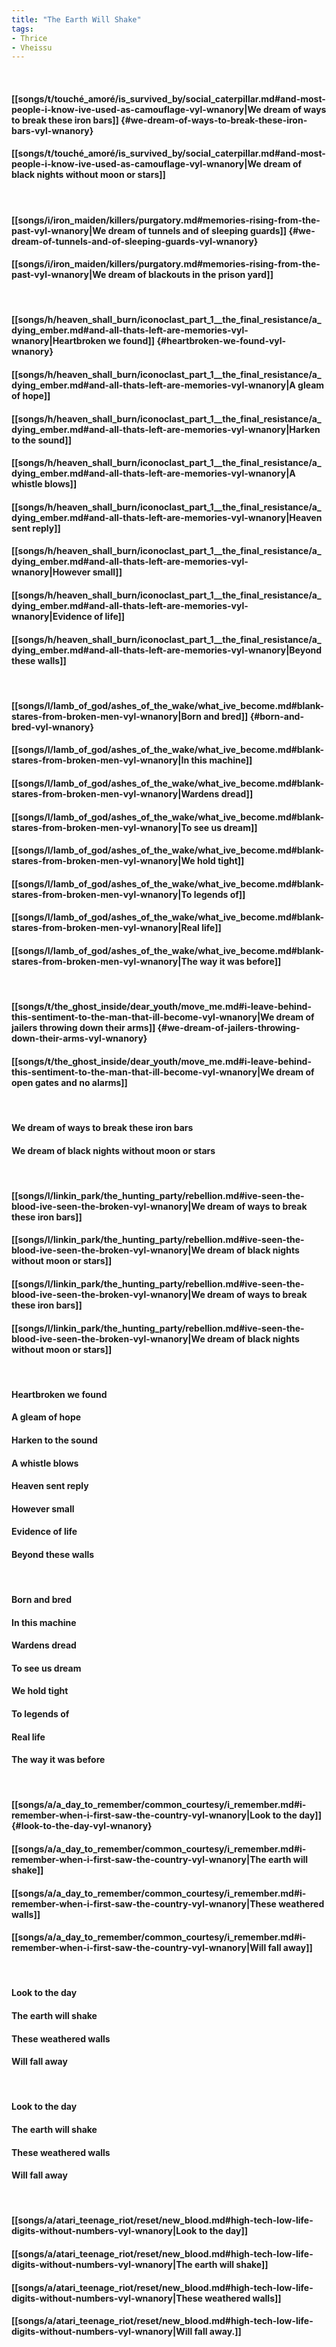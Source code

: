 ```yaml
---
title: "The Earth Will Shake"
tags:
- Thrice
- Vheissu
---
```

&nbsp;
#### [[songs/t/touché_amoré/is_survived_by/social_caterpillar.md#and-most-people-i-know-ive-used-as-camouflage-vyl-wnanory|We dream of ways to break these iron bars]] {#we-dream-of-ways-to-break-these-iron-bars-vyl-wnanory}
#### [[songs/t/touché_amoré/is_survived_by/social_caterpillar.md#and-most-people-i-know-ive-used-as-camouflage-vyl-wnanory|We dream of black nights without moon or stars]]
&nbsp;
#### [[songs/i/iron_maiden/killers/purgatory.md#memories-rising-from-the-past-vyl-wnanory|We dream of tunnels and of sleeping guards]] {#we-dream-of-tunnels-and-of-sleeping-guards-vyl-wnanory}
#### [[songs/i/iron_maiden/killers/purgatory.md#memories-rising-from-the-past-vyl-wnanory|We dream of blackouts in the prison yard]]
&nbsp;
#### [[songs/h/heaven_shall_burn/iconoclast_part_1__the_final_resistance/a_dying_ember.md#and-all-thats-left-are-memories-vyl-wnanory|Heartbroken we found]] {#heartbroken-we-found-vyl-wnanory}
#### [[songs/h/heaven_shall_burn/iconoclast_part_1__the_final_resistance/a_dying_ember.md#and-all-thats-left-are-memories-vyl-wnanory|A gleam of hope]]
#### [[songs/h/heaven_shall_burn/iconoclast_part_1__the_final_resistance/a_dying_ember.md#and-all-thats-left-are-memories-vyl-wnanory|Harken to the sound]]
#### [[songs/h/heaven_shall_burn/iconoclast_part_1__the_final_resistance/a_dying_ember.md#and-all-thats-left-are-memories-vyl-wnanory|A whistle blows]]
#### [[songs/h/heaven_shall_burn/iconoclast_part_1__the_final_resistance/a_dying_ember.md#and-all-thats-left-are-memories-vyl-wnanory|Heaven sent reply]]
#### [[songs/h/heaven_shall_burn/iconoclast_part_1__the_final_resistance/a_dying_ember.md#and-all-thats-left-are-memories-vyl-wnanory|However small]]
#### [[songs/h/heaven_shall_burn/iconoclast_part_1__the_final_resistance/a_dying_ember.md#and-all-thats-left-are-memories-vyl-wnanory|Evidence of life]]
#### [[songs/h/heaven_shall_burn/iconoclast_part_1__the_final_resistance/a_dying_ember.md#and-all-thats-left-are-memories-vyl-wnanory|Beyond these walls]]
&nbsp;
#### [[songs/l/lamb_of_god/ashes_of_the_wake/what_ive_become.md#blank-stares-from-broken-men-vyl-wnanory|Born and bred]] {#born-and-bred-vyl-wnanory}
#### [[songs/l/lamb_of_god/ashes_of_the_wake/what_ive_become.md#blank-stares-from-broken-men-vyl-wnanory|In this machine]]
#### [[songs/l/lamb_of_god/ashes_of_the_wake/what_ive_become.md#blank-stares-from-broken-men-vyl-wnanory|Wardens dread]]
#### [[songs/l/lamb_of_god/ashes_of_the_wake/what_ive_become.md#blank-stares-from-broken-men-vyl-wnanory|To see us dream]]
#### [[songs/l/lamb_of_god/ashes_of_the_wake/what_ive_become.md#blank-stares-from-broken-men-vyl-wnanory|We hold tight]]
#### [[songs/l/lamb_of_god/ashes_of_the_wake/what_ive_become.md#blank-stares-from-broken-men-vyl-wnanory|To legends of]]
#### [[songs/l/lamb_of_god/ashes_of_the_wake/what_ive_become.md#blank-stares-from-broken-men-vyl-wnanory|Real life]]
#### [[songs/l/lamb_of_god/ashes_of_the_wake/what_ive_become.md#blank-stares-from-broken-men-vyl-wnanory|The way it was before]]
&nbsp;
#### [[songs/t/the_ghost_inside/dear_youth/move_me.md#i-leave-behind-this-sentiment-to-the-man-that-ill-become-vyl-wnanory|We dream of jailers throwing down their arms]] {#we-dream-of-jailers-throwing-down-their-arms-vyl-wnanory}
#### [[songs/t/the_ghost_inside/dear_youth/move_me.md#i-leave-behind-this-sentiment-to-the-man-that-ill-become-vyl-wnanory|We dream of open gates and no alarms]]
&nbsp;
#### We dream of ways to break these iron bars
#### We dream of black nights without moon or stars
&nbsp;
#### [[songs/l/linkin_park/the_hunting_party/rebellion.md#ive-seen-the-blood-ive-seen-the-broken-vyl-wnanory|We dream of ways to break these iron bars]]
#### [[songs/l/linkin_park/the_hunting_party/rebellion.md#ive-seen-the-blood-ive-seen-the-broken-vyl-wnanory|We dream of black nights without moon or stars]]
#### [[songs/l/linkin_park/the_hunting_party/rebellion.md#ive-seen-the-blood-ive-seen-the-broken-vyl-wnanory|We dream of ways to break these iron bars]]
#### [[songs/l/linkin_park/the_hunting_party/rebellion.md#ive-seen-the-blood-ive-seen-the-broken-vyl-wnanory|We dream of black nights without moon or stars]]
&nbsp;
#### Heartbroken we found
#### A gleam of hope
#### Harken to the sound
#### A whistle blows
#### Heaven sent reply
#### However small
#### Evidence of life
#### Beyond these walls
&nbsp;
#### Born and bred
#### In this machine
#### Wardens dread
#### To see us dream
#### We hold tight
#### To legends of
#### Real life
#### The way it was before
&nbsp;
#### [[songs/a/a_day_to_remember/common_courtesy/i_remember.md#i-remember-when-i-first-saw-the-country-vyl-wnanory|Look to the day]] {#look-to-the-day-vyl-wnanory}
#### [[songs/a/a_day_to_remember/common_courtesy/i_remember.md#i-remember-when-i-first-saw-the-country-vyl-wnanory|The earth will shake]]
#### [[songs/a/a_day_to_remember/common_courtesy/i_remember.md#i-remember-when-i-first-saw-the-country-vyl-wnanory|These weathered walls]]
#### [[songs/a/a_day_to_remember/common_courtesy/i_remember.md#i-remember-when-i-first-saw-the-country-vyl-wnanory|Will fall away]]
&nbsp;
#### Look to the day
#### The earth will shake
#### These weathered walls
#### Will fall away
&nbsp;
#### Look to the day
#### The earth will shake
#### These weathered walls
#### Will fall away
&nbsp;
#### [[songs/a/atari_teenage_riot/reset/new_blood.md#high-tech-low-life-digits-without-numbers-vyl-wnanory|Look to the day]]
#### [[songs/a/atari_teenage_riot/reset/new_blood.md#high-tech-low-life-digits-without-numbers-vyl-wnanory|The earth will shake]]
#### [[songs/a/atari_teenage_riot/reset/new_blood.md#high-tech-low-life-digits-without-numbers-vyl-wnanory|These weathered walls]]
#### [[songs/a/atari_teenage_riot/reset/new_blood.md#high-tech-low-life-digits-without-numbers-vyl-wnanory|Will fall away.]]
